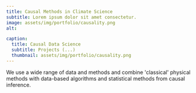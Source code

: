 ```yaml
---
title: Causal Methods in Climate Science
subtitle: Lorem ipsum dolor sit amet consectetur.
image: assets/img/portfolio/causality.png
alt: 

caption:
  title: Causal Data Science
  subtitle: Projects (...)
  thumbnail: assets/img/portfolio/causality.png
---
```

We use a wide range of data and methods and combine 'classical' physical methods with data-based algorithms and statistical methods from causal inference.

